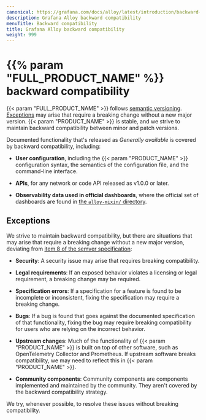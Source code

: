 ```yaml
---
canonical: https://grafana.com/docs/alloy/latest/introduction/backward-compatibility/
description: Grafana Alloy backward compatibility
menuTitle: Backward compatibility
title: Grafana Alloy backward compatibility
weight: 999
---
```


# {{% param "FULL_PRODUCT_NAME" %}} backward compatibility

{{< param "FULL_PRODUCT_NAME" >}} follows [semantic versioning][]. [Exceptions](#exceptions) may arise that require a breaking change without a new major version.
{{< param "PRODUCT_NAME" >}} is stable, and we strive to maintain backward compatibility between minor and patch versions.

Documented functionality that's released as _Generally available_ is covered by backward compatibility, including:

* **User configuration**, including the {{< param "PRODUCT_NAME" >}} configuration syntax, the semantics of the configuration file, and the command-line interface.

* **APIs**, for any network or code API released as v1.0.0 or later.

* **Observability data used in official dashboards**, where the official set of dashboards are found in [the `alloy-mixin/` directory][alloy-mixin].

## Exceptions

We strive to maintain backward compatibility, but there are situations that may arise that require a breaking change without a new major version, deviating from [item 8 of the semver specification][]:

* **Security**: A security issue may arise that requires breaking compatibility.

* **Legal requirements**: If an exposed behavior violates a licensing or legal requirement, a breaking change may be required.

* **Specification errors**: If a specification for a feature is found to be incomplete or inconsistent, fixing the specification may require a breaking change.

* **Bugs**: If a bug is found that goes against the documented specification of that functionality, fixing the bug may require breaking compatibility for users who are relying on the incorrect behavior.

* **Upstream changes**: Much of the functionality of {{< param "PRODUCT_NAME" >}} is built on top of other software, such as OpenTelemetry Collector and Prometheus. If upstream software breaks compatibility, we may need to reflect this in {{< param "PRODUCT_NAME" >}}.

* **Community components**: Community components are components implemented and maintained by the community. They aren't covered by the backward compatibility strategy.

We try, whenever possible, to resolve these issues without breaking compatibility.

[semantic versioning]: https://semver.org/
[item 8 of the semver specification]: https://semver.org/spec/v2.0.0.html#spec-item-8
[alloy-mixin]: https://github.com/grafana/alloy/tree/main/operations/alloy-mixin
